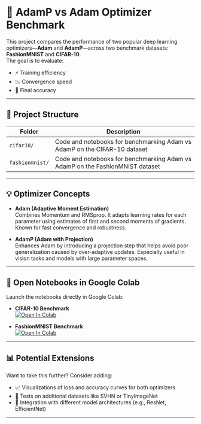 # 🧠 AdamP vs Adam Optimizer Benchmark

This project compares the performance of two popular deep learning optimizers—**Adam** and **AdamP**—across two benchmark datasets: **FashionMNIST** and **CIFAR-10**.  
The goal is to evaluate:

- ⚡ Training efficiency  
- 📉 Convergence speed  
- 🎯 Final accuracy  

---

## 📁 Project Structure

| Folder         | Description                                                                 |
|----------------|-----------------------------------------------------------------------------|
| `cifar10/`      | Code and notebooks for benchmarking Adam vs AdamP on the CIFAR-10 dataset |
| `fashionmnist/` | Code and notebooks for benchmarking Adam vs AdamP on the FashionMNIST dataset |

---

## 💡 Optimizer Concepts

- **Adam (Adaptive Moment Estimation)**  
  Combines Momentum and RMSprop. It adapts learning rates for each parameter using estimates of first and second moments of gradients. Known for fast convergence and robustness.

- **AdamP (Adam with Projection)**  
  Enhances Adam by introducing a projection step that helps avoid poor generalization caused by over-adaptive updates. Especially useful in vision tasks and models with large parameter spaces.

---

## 📓 Open Notebooks in Google Colab

Launch the notebooks directly in Google Colab:

- **CIFAR-10 Benchmark**  
  [![Open In Colab](https://colab.research.google.com/assets/colab-badge.svg)](https://colab.research.google.com/github/youngho-kwon-class/ml-edu-lab/blob/main/adamp-vs-adam-benchmark/cifar10/adam-benchmark-cifar10.ipynb)

- **FashionMNIST Benchmark**  
  [![Open In Colab](https://colab.research.google.com/assets/colab-badge.svg)](https://colab.research.google.com/github/youngho-kwon-class/ml-edu-lab/blob/main/adamp-vs-adam-benchmark/fashionmnist/adam-benchmark-fashionmnist.ipynb)


---

## 📊 Potential Extensions

Want to take this further? Consider adding:

- 📈 Visualizations of loss and accuracy curves for both optimizers  
- 🧪 Tests on additional datasets like SVHN or TinyImageNet  
- 🧠 Integration with different model architectures (e.g., ResNet, EfficientNet)

---
